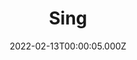 ---
title: "Sing"
year: 2016
date: 2022-02-13T00:00:05.000Z
permalink: /almanac/movies/2022-02-13-sing/index.html
link: https://letterboxd.com/rknightuk/film/sing-2016/
rating: 2
tmdbid: 335797
---